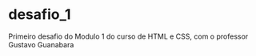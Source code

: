 # desafio_1
 Primeiro desafio do Modulo 1 do curso de HTML e CSS, com o professor Gustavo Guanabara
